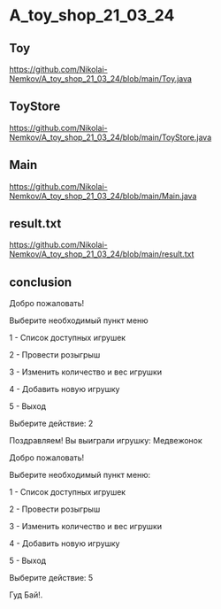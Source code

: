 # A_toy_shop_21_03_24

## Toy

https://github.com/Nikolai-Nemkov/A_toy_shop_21_03_24/blob/main/Toy.java

## ToyStore

https://github.com/Nikolai-Nemkov/A_toy_shop_21_03_24/blob/main/ToyStore.java

## Main

https://github.com/Nikolai-Nemkov/A_toy_shop_21_03_24/blob/main/Main.java

## result.txt

https://github.com/Nikolai-Nemkov/A_toy_shop_21_03_24/blob/main/result.txt

## conclusion

Добро пожаловать!

 Выберите необходимый пункт меню
 
 1 - Список доступных игрушек
 
 2 - Провести розыгрыш
 
 3 - Изменить количество и вес игрушки 
 
 4 - Добавить новую игрушку
 
 5 - Выход
 
Выберите действие: 2

Поздравляем! Вы выиграли игрушку: Медвежонок

Добро пожаловать!

 Выберите необходимый пункт меню:
 
 1 - Список доступных игрушек
 
 2 - Провести розыгрыш
 
 3 - Изменить количество и вес игрушки 
 
 4 - Добавить новую игрушку
 
 5 - Выход
 
Выберите действие: 5

Гуд Бай!.




